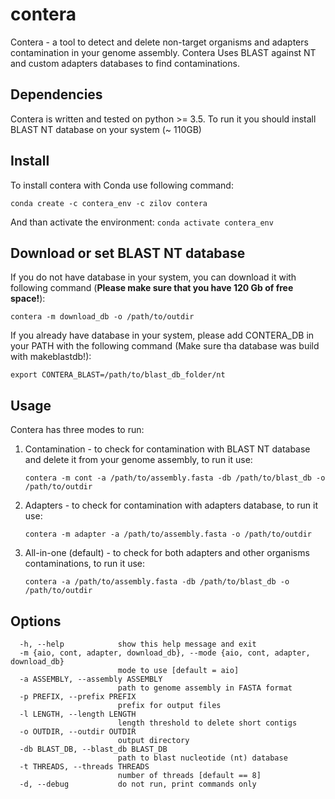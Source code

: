 # contera
Contera - a tool to detect and delete non-target organisms and adapters contamination in your genome assembly. Contera Uses BLAST against NT and custom adapters databases to find contaminations.

## Dependencies
Contera is written and tested on python >= 3.5. To run it you should install BLAST NT database on your system (~ 110GB)

## Install

To install contera with Conda use following command:

`conda create -c contera_env -c zilov contera`

And than activate the environment: `conda activate contera_env`

## Download or set BLAST NT database

If you do not have database in your system, you can download it with following command (**Please make sure that you have 120 Gb of free space!**):

`contera -m download_db -o /path/to/outdir`

If you already have database in your system, please add CONTERA_DB in your PATH with the following command (Make sure tha database was build with makeblastdb!):

`export CONTERA_BLAST=/path/to/blast_db_folder/nt`

## Usage

Contera has three modes to run:

1) Contamination - to check for contamination with BLAST NT database and delete it from your genome assembly, to run it use:

    `contera -m cont -a /path/to/assembly.fasta -db /path/to/blast_db -o /path/to/outdir`

2) Adapters - to check for contamination with adapters database, to run it use:

    `contera -m adapter -a /path/to/assembly.fasta -o /path/to/outdir`

3) All-in-one (default) - to check for both adapters and other organisms contaminations, to run it use:

    `contera -a /path/to/assembly.fasta -db /path/to/blast_db -o /path/to/outdir`

## Options
```
  -h, --help            show this help message and exit
  -m {aio, cont, adapter, download_db}, --mode {aio, cont, adapter, download_db}
                        mode to use [default = aio]
  -a ASSEMBLY, --assembly ASSEMBLY
                        path to genome assembly in FASTA format
  -p PREFIX, --prefix PREFIX
                        prefix for output files
  -l LENGTH, --length LENGTH
                        length threshold to delete short contigs
  -o OUTDIR, --outdir OUTDIR
                        output directory
  -db BLAST_DB, --blast_db BLAST_DB
                        path to blast nucleotide (nt) database
  -t THREADS, --threads THREADS
                        number of threads [default == 8]
  -d, --debug           do not run, print commands only
  ```
